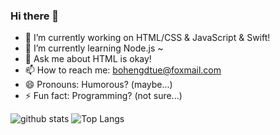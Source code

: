 ### Hi there 👋

- 🔭 I’m currently working on HTML/CSS & JavaScript & Swift! 
- 🌱 I’m currently learning Node.js ~
- 💬 Ask me about HTML is okay! 
- 📫 How to reach me: bohengdtue@foxmail.com
- 😄 Pronouns: Humorous? (maybe...)
- ⚡ Fun fact: Programming? (not sure...)

![github stats](https://github-readme-stats.vercel.app/api?username=Dtue&show_icons=true)
![Top Langs](https://github-readme-stats.vercel.app/api/top-langs/?username=Dtue&layout=compact)